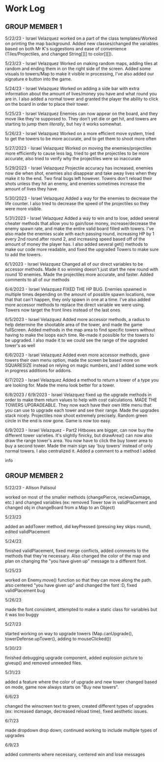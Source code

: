 # Work Log

## GROUP MEMBER 1


5/22/23 - Israel Velazquez
worked on a part of the class templates/Worked on printing the map background. Added new classes/changed the variables based on both Mr K's suggestions and ease of convenience (Tiles/Projectiles, and changed String[][] to color[][]).

5/23/23 - Israel Velazquez
Worked on making random maps, adding tiles at random and ending them in on the right side of the screen. Added some visuals to towers/Map to make it visible in processing, I've also added our signature e button into the game.

5/24/23 - Israel Velazquez
Worked on adding a side bar with extra information about the amount of lives/money you have and what round you are in. I also added a normal tower and granted the player the ability to click on the board in order to place their tower.

5/25/23 - Israel Velazquez
Enemies can now appear on the board, and they move like they're supposed to. They don't yet die or get hit, and towers are starting to jump them *literally*, but hey it works somewhat.

5/26/23 - Israel Velazquez
Worked on a more efficient move system, tried to get the towers to be more accurate, and to get them to shoot more often

5/27/2023 - Israel Velazquez
Worked on moving the enemies/projectiles more efficiently to cause less lag, tried to get the projectiles to be more accurate, also tried to verify why the projectiles were so inaccurate

5/29/2023 - Israel Velazquez
Projectile accuracy has increased, enemies now die when shot, enemies also disappear and take away lives when they make it to the end. Two final bugs left however. Towers don't reload their shots unless they hit an enemy, and enemies sometimes increase the amount of lives they have

5/30/2023 - Israel Velazquez
Added a way for the enemies to decrease the life counter. I also tried to decrease the speed of the projectiles so they were more visible.

5/31/2023 - Israel Velazquez
Added a way to win and to lose, added several cheater methods that allow you to gain/lose money, increase/decrease the enemy spawn rate, and make the entire valid board filled with towers. I've also made the enemies scale with each passing round, increasing HP by 1 every 2nd round after round 2, and increasing speed based off of the amount of money the player has. I also added several get() methods to make our code more readable, and fixed the upgraded Towers to make sure to add the towers.

6/1/2023 - Israel Velazquez
Changed all of our direct variables to be accessor methods. Made it so winning doesn't just start the new round with round 10 enemies. Made the projectiles more accurate, and faster. Added comments to all of our methods

6/4/2023 - Israel Velazquez
FIXED THE HP BUG. Enemies spawned in multiple times depending on the amount of possible spawn locations, now that that can't happen, they only spawn in one at a time. I've also added more accessor methods to replace the direct variable we were using. Towers now target the front lines instead of the last ones

6/5/2023 - Israel Velazquez
Added more accessor methods, a radius to help determine the shootable area of the tower, and made the game fullScreen. Added methods in the map area to find specific towers without having to make the loops each time. Re-made it possible for the towers to be upgraded. I also made it to we could see the range of the upgraded tower's as well

6/6/2023 - Israel Velazquez
Added even more accessor methods, gave towers their own menu option, made the screen be based more on SQUARESIZE instead on relying on magic numbers, and I added some work in progress additions for addons.

6/7/2023 - Israel Velazquez
Added a method to return a tower of a type you are looking for. Made the menu look better for a tower.

6/8/2023 / 6/9/2023 - Israel Velazquez
fixed up the upgrade methods in order to make them return values to help with cost calculations. MADE THE TOWERS UPGRADEABLE. They now each have their own little menu that you can use to upgrade each tower and see their range. Made the upgrades stack nicely. Projectiles now shoot extremely precisely. Random green circle in the end is now gone. Game is now too easy.

6/9/2023 - Israel Velazquez - Part2
Hitboxes are bigger, can now buy the different tower varieties. It's slightly finicky, but drawArea() can now also draw the range tower's area. You now have to click the buy tower area to buy a second tower. Made the main sign say 'buy towers' instead of only normal towers. I also centralized it. Added a comment to a method I added


info


## GROUP MEMBER 2


5/22/23 - Allison Palisoul

worked on most of the smaller methods (changePierce, recieveDamage, etc.) and changed variables (ex: removed Tower tow in validPlacement and changed obj in changeBoard from a Map to an Object)


5/23/23

added an addTower method, did keyPressed (pressing key skips round), edited validPlacement

5/24/23

finished validPlacement, fixed merge conflicts, added comments to the methods that they're necessary. Also changed the color of the map and plan on changing the "you have given up" message to a different font.

5/25/23

worked on Enemy.move() function so that they can move along the path. also centered "you have given up" and changed the font :D, fixed validPlacement bug

5/26/23

made the font consistent, attempted to make a static class for variables but it was too buggy

5/27/23

started working on way to upgrade towers (Map.canUpgrade(), towerDefense.upTower(), adding to mouseClicked())

5/30/23

finished debugging upgrade component, added explosion picture to giveup() and removed unneeded files.

5/31/23

added a feature where the color of upgrade and new tower changed based on mode, game now always starts on "Buy new towers".

6/6/23

changed the winscreen text to green, created different types of upgrades (ex: increased damage, decreased reload time), fixed aesthetic issues.

6/7/23

made dropdown drop down; continued working to include multiple types of upgrades

6/9/23

added comments where necessary, centered win and lose messages
